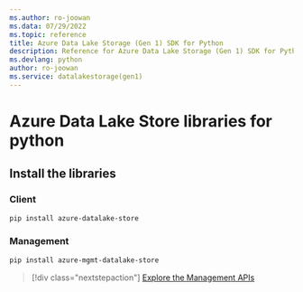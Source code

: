 ```yaml
---
ms.author: ro-joowan
ms.data: 07/29/2022
ms.topic: reference
title: Azure Data Lake Storage (Gen 1) SDK for Python
description: Reference for Azure Data Lake Storage (Gen 1) SDK for Python
ms.devlang: python
author: ro-joowan
ms.service: datalakestorage(gen1)
---
```

# Azure Data Lake Store libraries for python

## Install the libraries
### Client

```bash
pip install azure-datalake-store
```

### Management

```bash
pip install azure-mgmt-datalake-store
```
> [!div class="nextstepaction"]
> [Explore the Management APIs](/python/api/overview/azure/datalakestore/management)